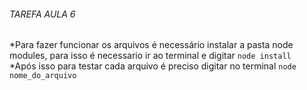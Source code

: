 <h6>TAREFA AULA 6</h6>
<p>
*Para fazer funcionar os arquivos é necessário instalar a pasta node modules, para isso é necessario ir ao terminal e digitar <code>node install</code><br>
*Após isso para testar cada arquivo é preciso digitar no terminal <code>node nome_do_arquivo</code>
</p>
